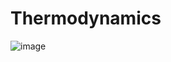 # Thermodynamics
![image](https://user-images.githubusercontent.com/96901042/210896555-9f13ec79-de0c-45b4-b74b-c4aea1fabfb9.png)
